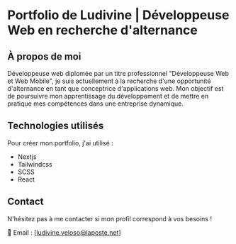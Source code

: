 # Portfolio de Ludivine | Développeuse Web en recherche d'alternance

## À propos de moi
Développeuse web diplomée par un titre professionnel "Développeuse Web et Web Mobile", je suis actuellement à la recherche d'une opportunité d'alternance en tant que conceptrice d'applications web.
Mon objectif est de poursuivre mon apprentissage du développement et de mettre en pratique mes compétences dans une entreprise dynamique.


## Technologies utilisés

Pour créer mon portfolio, j'ai utilisé :
- Nextjs
- Tailwindcss
- SCSS
- React


## Contact
N'hésitez pas à me contacter si mon profil correspond à vos besoins !

📧 Email : [ludivine.veloso@laposte.net]
